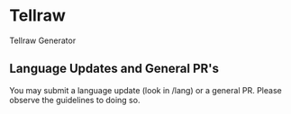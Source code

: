Tellraw
=======

Tellraw Generator

## Language Updates and General PR's

You may submit a language update (look in /lang) or a general PR. Please observe the guidelines to doing so.
